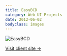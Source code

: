 ```yaml
---
title: EasyBCD
category: Web UI Projects
date: 2012-06-02
bodyclass: images
---
```


<img src="../assets/images/projects/easybcd-01.png" alt="EasyBCD" />

<p><a href="https://neosmart.net/EasyBCD/">Visit client site &rarr;</a></p>
